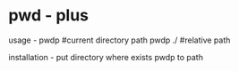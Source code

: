 # pwd - plus
usage - 
pwdp #current directory path
pwdp ./ #relative path

installation -
put directory where exists pwdp to path
